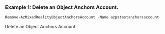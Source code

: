 ### Example 1: Delete an Object Anchors Account.
```powershell
Remove-AzMixedRealityObjectAnchorsAccount -Name azpstestanchorsaccount-object -ResourceGroupName azps_test_group
```

Delete an Object Anchors Account.